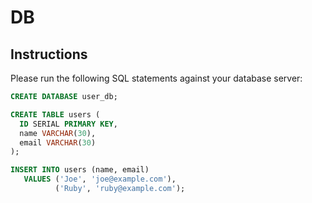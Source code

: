 # DB

## Instructions


Please run the following SQL statements against your database server:

```sql
CREATE DATABASE user_db;
```

```sql
CREATE TABLE users (
  ID SERIAL PRIMARY KEY,
  name VARCHAR(30),
  email VARCHAR(30)
);
```

```sql
INSERT INTO users (name, email)
   VALUES ('Joe', 'joe@example.com'), 
          ('Ruby', 'ruby@example.com');
```
